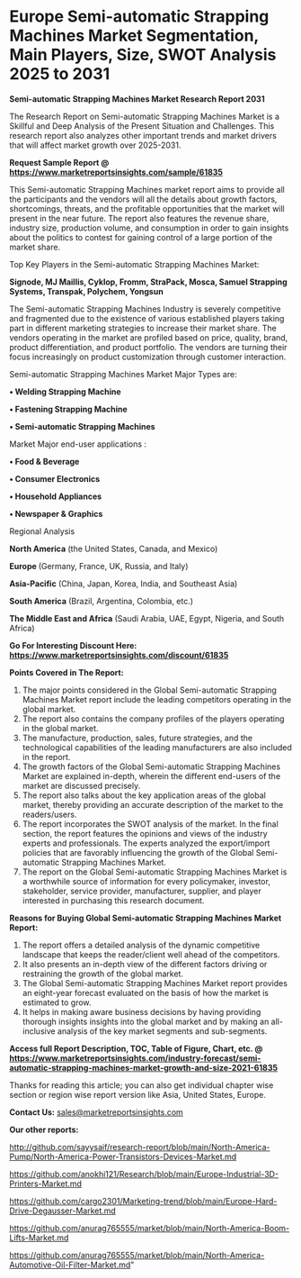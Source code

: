# Europe Semi-automatic Strapping Machines Market Segmentation, Main Players, Size, SWOT Analysis 2025 to 2031

<strong>Semi-automatic Strapping Machines Market Research Report 2031</strong>

The Research Report on Semi-automatic Strapping Machines Market is a Skillful and Deep Analysis of the Present Situation and Challenges. This research report also analyzes other important trends and market drivers that will affect market growth over 2025-2031.

<strong>Request Sample Report @ <a href=https://www.marketreportsinsights.com/sample/61835>https://www.marketreportsinsights.com/sample/61835</a></strong>

This Semi-automatic Strapping Machines market report aims to provide all the participants and the vendors will all the details about growth factors, shortcomings, threats, and the profitable opportunities that the market will present in the near future. The report also features the revenue share, industry size, production volume, and consumption in order to gain insights about the politics to contest for gaining control of a large portion of the market share.

Top Key Players in the Semi-automatic Strapping Machines Market:

<strong>Signode, MJ Maillis, Cyklop, Fromm, StraPack, Mosca, Samuel Strapping Systems, Transpak, Polychem, Yongsun</strong>

The Semi-automatic Strapping Machines Industry is severely competitive and fragmented due to the existence of various established players taking part in different marketing strategies to increase their market share. The vendors operating in the market are profiled based on price, quality, brand, product differentiation, and product portfolio. The vendors are turning their focus increasingly on product customization through customer interaction.

Semi-automatic Strapping Machines Market Major Types are:

<strong>• Welding Strapping Machine

• Fastening Strapping Machine

• Semi-automatic Strapping Machines</strong>

Market Major end-user applications :

<strong>• Food & Beverage

• Consumer Electronics

• Household Appliances

• Newspaper & Graphics</strong>

Regional Analysis

</u><strong><b>North America</b></strong> (the United States, Canada, and Mexico)

<strong><b>Europe </b></strong>(Germany, France, UK, Russia, and Italy)

<strong><b>Asia-Pacific</b></strong> (China, Japan, Korea, India, and Southeast Asia)

<strong><b>South America</b></strong> (Brazil, Argentina, Colombia, etc.)

<strong><b>The Middle East and Africa</b></strong> (Saudi Arabia, UAE, Egypt, Nigeria, and South Africa)

<strong>Go For Interesting Discount Here: <a href=https://www.marketreportsinsights.com/discount/61835>https://www.marketreportsinsights.com/discount/61835</a></strong>

<strong>Points Covered in The Report:</strong>
<ol>
  <li>The major points considered in the Global Semi-automatic Strapping Machines Market report include the leading competitors operating in the global market.</li>
  <li>The report also contains the company profiles of the players operating in the global market.</li>
  <li>The manufacture, production, sales, future strategies, and the technological capabilities of the leading manufacturers are also included in the report.</li>
  <li>The growth factors of the Global Semi-automatic Strapping Machines Market are explained in-depth, wherein the different end-users of the market are discussed precisely.</li>
  <li>The report also talks about the key application areas of the global market, thereby providing an accurate description of the market to the readers/users.</li>
  <li>The report incorporates the SWOT analysis of the market. In the final section, the report features the opinions and views of the industry experts and professionals. The experts analyzed the export/import policies that are favorably influencing the growth of the Global Semi-automatic Strapping Machines Market.</li>
  <li>The report on the Global Semi-automatic Strapping Machines Market is a worthwhile source of information for every policymaker, investor, stakeholder, service provider, manufacturer, supplier, and player interested in purchasing this research document.</li>
</ol>
<strong>Reasons for Buying Global Semi-automatic Strapping Machines Market Report:</strong>

<ol>
  <li>The report offers a detailed analysis of the dynamic competitive landscape that keeps the reader/client well ahead of the competitors.</li>
  <li>It also presents an in-depth view of the different factors driving or restraining the growth of the global market.</li>
  <li>The Global Semi-automatic Strapping Machines Market report provides an eight-year forecast evaluated on the basis of how the market is estimated to grow.</li>
  <li>It helps in making aware business decisions by having providing thorough insights insights into the global market and by making an all-inclusive analysis of the key market segments and sub-segments.</li>
</ol>
<strong>Access full Report Description, TOC, Table of Figure, Chart, etc. @ <a href=https://www.marketreportsinsights.com/industry-forecast/semi-automatic-strapping-machines-market-growth-and-size-2021-61835>https://www.marketreportsinsights.com/industry-forecast/semi-automatic-strapping-machines-market-growth-and-size-2021-61835</a></strong>


Thanks for reading this article; you can also get individual chapter wise section or region wise report version like Asia, United States, Europe.

<strong>Contact Us:</strong>
sales@marketreportsinsights.com

<strong>Our other reports:</strong>

<a href=http://github.com/sayysaif/research-report/blob/main/North-America-Pump/North-America-Power-Transistors-Devices-Market.md>http://github.com/sayysaif/research-report/blob/main/North-America-Pump/North-America-Power-Transistors-Devices-Market.md</a>

<a href=https://github.com/anokhi121/Research/blob/main/Europe-Industrial-3D-Printers-Market.md>https://github.com/anokhi121/Research/blob/main/Europe-Industrial-3D-Printers-Market.md</a>

<a href=https://github.com/cargo2301/Marketing-trend/blob/main/Europe-Hard-Drive-Degausser-Market.md>https://github.com/cargo2301/Marketing-trend/blob/main/Europe-Hard-Drive-Degausser-Market.md</a>

<a href=https://github.com/anurag765555/market/blob/main/North-America-Boom-Lifts-Market.md>https://github.com/anurag765555/market/blob/main/North-America-Boom-Lifts-Market.md</a>

<a href=https://github.com/anurag765555/market/blob/main/North-America-Automotive-Oil-Filter-Market.md>https://github.com/anurag765555/market/blob/main/North-America-Automotive-Oil-Filter-Market.md</a>"
